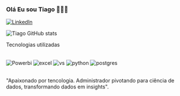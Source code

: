 ### Olá Eu sou Tiago 🧑🏽‍💻
 

[![LinkedIn](https://img.shields.io/badge/linkedin-%230077B5.svg?style=for-the-badge&logo=linkedin&logoColor=white)](https://www.linkedin.com/in/tiagoribeirosilva
)

![Tiago GitHub stats](https://github-readme-stats.vercel.app/api?username=tiagordata&show_icons=true&theme=dracula)





Tecnologias utilizadas
<div style= "display: inline_block"><br/>
   <img align= "center" alt="Powerbi" src="https://img.shields.io/badge/power_bi-F2C811?style=for-the-badge&logo=powerbi&logoColor=black)"/>
   <img align= "center" alt="excel" src="https://img.shields.io/badge/Microsoft_Excel-217346?style=for-the-badge&logo=microsoft-excel&logoColor=white)"/>
   <img align= "center" alt="vs" src="https://img.shields.io/badge/Visual%20Studio%20Code-0078d7.svg?style=for-the-badge&logo=visual-studio-code&logoColor=white)"/>
    <img align= "center" alt="python" src="https://img.shields.io/badge/python-3670A0?style=for-the-badge&logo=python&logoColor=ffdd54)"/>
     <img align= "center" alt="postgres" src="https://img.shields.io/badge/postgres-%23316192.svg?style=for-the-badge&logo=postgresql&logoColor=white)"/>
   
   </div><br/>

   "Apaixonado por tencologia. Administrador pivotando para ciência de dados, transformando dados em insights".
